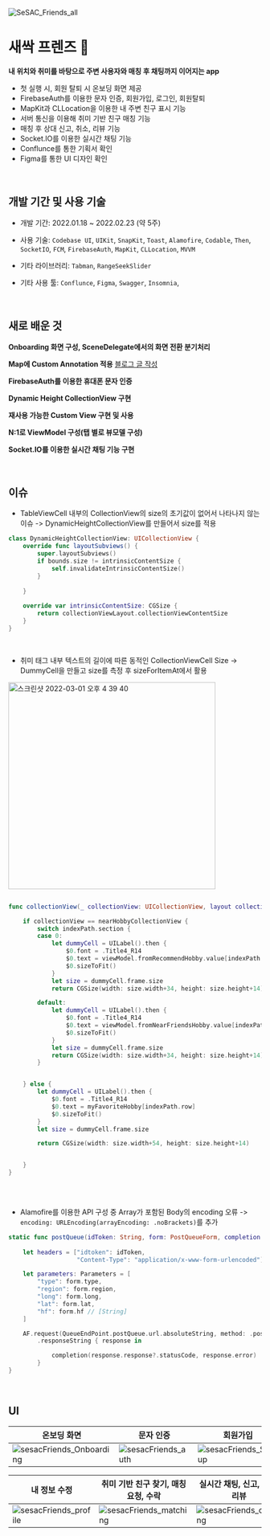 ![SeSAC_Friends_all](https://user-images.githubusercontent.com/61327153/156196496-0956b04c-f0cf-43c0-967b-57daccc219cf.png)

# 새싹 프렌즈 🌱

**내 위치와 취미를 바탕으로 주변 사용자와 매칭 후 채팅까지 이어지는 app**
- 첫 실행 시, 회원 탈퇴 시 온보딩 화면 제공
- FirebaseAuth를 이용한 문자 인증, 회원가입, 로그인, 회원탈퇴
- MapKit과 CLLocation을 이용한 내 주변 친구 표시 기능
- 서버 통신을 이용해 취미 기반 친구 매칭 기능
- 매칭 후 상대 신고, 취소, 리뷰 기능
- Socket.IO를 이용한 실시간 채팅 기능
- Conflunce를 통한 기획서 확인
- Figma를 통한 UI 디자인 확인

</br>

## 개발 기간 및 사용 기술

- 개발 기간: 2022.01.18 ~ 2022.02.23 (약 5주)

- 사용 기술: `Codebase UI`, `UIKit`, `SnapKit`, `Toast`, `Alamofire`, `Codable`, `Then`, `SocketIO`, `FCM`, `FirebaseAuth`, `MapKit`, `CLLocation`, `MVVM`
- 기타 라이브러리: `Tabman`, `RangeSeekSlider`
- 기타 사용 툴: `Conflunce`, `Figma`, `Swagger`, `Insomnia`, 

 </br> 

## 새로 배운 것

**Onboarding 화면 구성, SceneDelegate에서의 화면 전환 분기처리**

**Map에 Custom Annotation 적용** [블로그 글 작성](https://kokojong.tistory.com/7)

**FirebaseAuth를 이용한 휴대폰 문자 인증**

**Dynamic Height CollectionView 구현**

**재사용 가능한 Custom View 구현 및 사용**

**N:1로 ViewModel 구성(탭 별로 뷰모델 구성)**

**Socket.IO를 이용한 실시간 채팅 기능 구현**

</br>

## 이슈

- TableViewCell 내부의 CollectionView의 size의 초기값이 없어서 나타나지 않는 이슈 -> DynamicHeightCollectionView를 만들어서 size를 적용

```swift
class DynamicHeightCollectionView: UICollectionView {
    override func layoutSubviews() {
        super.layoutSubviews()
        if bounds.size != intrinsicContentSize {
            self.invalidateIntrinsicContentSize()
        }
        
    }
    
    override var intrinsicContentSize: CGSize {
        return collectionViewLayout.collectionViewContentSize
    }
}
```

<br/>

- 취미 태그 내부 텍스트의 길이에 따른 동적인 CollectionViewCell Size -> DummyCell을 만들고 size를 측정 후 sizeForItemAt에서 활용

<img width="412" alt="스크린샷 2022-03-01 오후 4 39 40" src="https://user-images.githubusercontent.com/61327153/156125765-33d96020-6b60-40cc-b6a6-0257aec42072.png">

```swift

func collectionView(_ collectionView: UICollectionView, layout collectionViewLayout: UICollectionViewLayout, sizeForItemAt indexPath: IndexPath) -> CGSize {

    if collectionView == nearHobbyCollectionView {
        switch indexPath.section {
        case 0:
            let dummyCell = UILabel().then {
                $0.font = .Title4_R14
                $0.text = viewModel.fromRecommendHobby.value[indexPath.row]
                $0.sizeToFit()
            }
            let size = dummyCell.frame.size
            return CGSize(width: size.width+34, height: size.height+14)

        default:
            let dummyCell = UILabel().then {
                $0.font = .Title4_R14
                $0.text = viewModel.fromNearFriendsHobby.value[indexPath.row]
                $0.sizeToFit()
            }
            let size = dummyCell.frame.size
            return CGSize(width: size.width+34, height: size.height+14)
        }


    } else {
        let dummyCell = UILabel().then {
            $0.font = .Title4_R14
            $0.text = myFavoriteHobby[indexPath.row]
            $0.sizeToFit()
        }
        let size = dummyCell.frame.size

        return CGSize(width: size.width+54, height: size.height+14)


    }
}
    
```

</br>

- Alamofire를 이용한 API 구성 중 Array가 포함된 Body의 encoding 오류 -> `encoding: URLEncoding(arrayEncoding: .noBrackets)`를 추가

```swift
static func postQueue(idToken: String, form: PostQueueForm, completion: @escaping (Int?, Error?) -> Void) {
        
    let headers = ["idtoken": idToken,
                   "Content-Type": "application/x-www-form-urlencoded"] as HTTPHeaders

    let parameters: Parameters = [
        "type": form.type,
        "region": form.region,
        "long": form.long,
        "lat": form.lat,
        "hf": form.hf // [String]
    ]

    AF.request(QueueEndPoint.postQueue.url.absoluteString, method: .post, parameters: parameters, encoding: URLEncoding(arrayEncoding: .noBrackets), headers: headers)
        .responseString { response in

            completion(response.response?.statusCode, response.error)
        }
}

```

</br>

## UI

| 온보딩 화면 | 문자 인증 | 회원가입 |
| ------ | ------ | ------ |
| ![sesacFriends_Onboarding](https://user-images.githubusercontent.com/61327153/156191700-4d10d392-3a1b-4e5e-9225-8ddc875494f8.gif) | ![sesacFriends_auth](https://user-images.githubusercontent.com/61327153/156191653-09da23b4-31dd-4ee7-ad54-000f2cac4b8a.gif) | ![sesacFriends_Signup](https://user-images.githubusercontent.com/61327153/156191706-f6145205-e9a6-4e1e-b6ea-4413e2e70a05.gif) |

| 내 정보 수정 | 취미 기반 친구 찾기, 매칭 요청, 수락 | 실시간 채팅, 신고, 취소, 리뷰 |
| ------ | ------ | ------ |
| ![sesacFriends_profile](https://user-images.githubusercontent.com/61327153/156191702-ae62096f-3c02-4a06-9d35-8d509f9c5ac5.gif) | ![sesacFriends_matching](https://user-images.githubusercontent.com/61327153/156191684-42cae2d8-8a84-4a53-be36-9a9306b9c8d5.gif) | ![sesacFriends_chatting](https://user-images.githubusercontent.com/61327153/156191671-3323415e-e421-48f4-b330-20a9025a4b1d.gif) |

